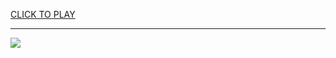
<a href="https://premium76.site?title=deadly_descent_game_unblocked&ref=13M">CLICK TO PLAY</a></h3>
<hr>

<a href="https://premium76.site?title=deadly_descent_game_unblocked&ref=13M"><img src="https://clearcache.store/games.png"></a>


